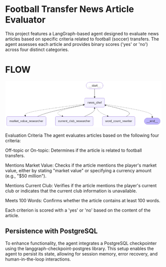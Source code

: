 # Football Transfer News Article Evaluator
This project features a LangGraph-based agent designed to evaluate news articles based on specific criteria related to football (soccer) transfers. The agent assesses each article and provides binary scores ('yes' or 'no') across four distinct categories.​

# FLOW
![FLOW](./workflows/output.png)

 Evaluation Criteria
The agent evaluates articles based on the following four criteria:

 Off-topic or On-topic: Determines if the article is related to football transfers.​

 Mentions Market Value: Checks if the article mentions the player's market value, either by stating "market value" or specifying a currency amount (e.g., "$50 million").​

 Mentions Current Club: Verifies if the article mentions the player's current club or indicates that the current club information is unavailable.​

 Meets 100 Words: Confirms whether the article contains at least 100 words.​

 Each criterion is scored with a 'yes' or 'no' based on the content of the article.​

## Persistence with PostgreSQL
To enhance functionality, the agent integrates a PostgreSQL checkpointer using the langgraph-checkpoint-postgres library. This setup enables the agent to persist its state, allowing for session memory, error recovery, and human-in-the-loop interactions.​
